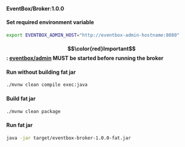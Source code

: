 #### EventBox/Broker:1.0.0

#### Set required environment variable
```bash
export EVENTBOX_ADMIN_HOST="http://eventbox-admin-hostname:8080"
```

#### $$\color{red}Important$$ : [eventbox/admin](https://github.com/cherattk/eventbox-admin) MUST be started before running the broker

#### Run without building fat jar
```bash
./mvnw clean compile exec:java
```

#### Build fat jar
```bash
./mvnw clean package
```

#### Run fat jar
```bash
java -jar target/eventbox-broker-1.0.0-fat.jar
```
